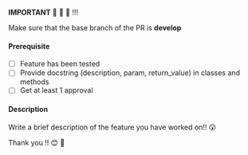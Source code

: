 **IMPORTANT** :rotating_light: :rotating_light: :rotating_light: !!!

Make sure that the base branch of the PR is **develop**
#### Prerequisite
- [ ] Feature has been tested
- [ ] Provide docstring (description, param, return_value) in classes and methods
- [ ] Get at least 1 approval

#### Description
Write a brief description of the feature you have worked on!! :astonished:

Thank you !! :blush: :pray:
